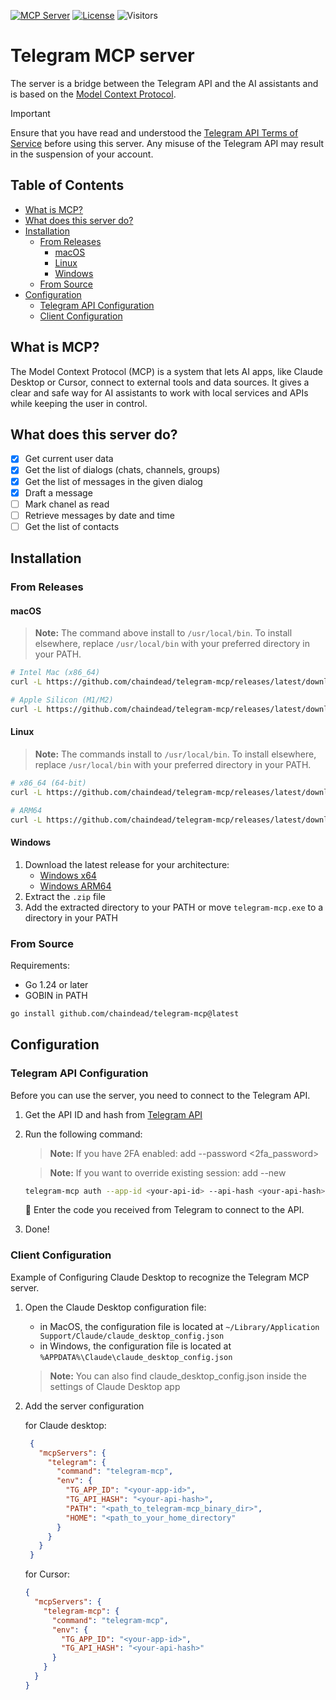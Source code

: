 [![](https://badge.mcpx.dev?type=server 'MCP Server')](https://github.com/punkpeye/awesome-mcp-servers?tab=readme-ov-file#communication)
[![License](https://img.shields.io/:license-mit-blue.svg)](https://badges.mit-license.org)
![Visitors](https://api.visitorbadge.io/api/visitors?path=https%3A%2F%2Fgithub.com%2Fchaindead%2Ftelegram-mcp&countColor=%23263759&style=flat)

# Telegram MCP server

The server is a bridge between the Telegram API and the AI assistants and is based on the [Model Context Protocol](https://modelcontextprotocol.io).

> [!IMPORTANT]
> Ensure that you have read and understood the [Telegram API Terms of Service](https://core.telegram.org/api/terms) before using this server.
> Any misuse of the Telegram API may result in the suspension of your account.

## Table of Contents
- [What is MCP?](#what-is-mcp)
- [What does this server do?](#what-does-this-server-do)
- [Installation](#installation)
  - [From Releases](#from-releases)
    - [macOS](#macos)
    - [Linux](#linux)
    - [Windows](#windows)
  - [From Source](#from-source)
- [Configuration](#configuration)
  - [Telegram API Configuration](#telegram-api-configuration)
  - [Client Configuration](#client-configuration)

## What is MCP?

The Model Context Protocol (MCP) is a system that lets AI apps, like Claude Desktop or Cursor, connect to external tools and data sources. It gives a clear and safe way for AI assistants to work with local services and APIs while keeping the user in control.

## What does this server do?

- [x] Get current user data
- [x] Get the list of dialogs (chats, channels, groups)
- [x] Get the list of messages in the given dialog
- [x] Draft a message
- [ ] Mark chanel as read
- [ ] Retrieve messages by date and time
- [ ] Get the list of contacts

## Installation

### From Releases


#### macOS

> **Note:** The command above install to `/usr/local/bin`. To install elsewhere, replace `/usr/local/bin` with your preferred directory in your PATH.

```bash
# Intel Mac (x86_64)
curl -L https://github.com/chaindead/telegram-mcp/releases/latest/download/telegram-mcp_Darwin_x86_64.tar.gz | tar xz -C /usr/local/bin

# Apple Silicon (M1/M2)
curl -L https://github.com/chaindead/telegram-mcp/releases/latest/download/telegram-mcp_Darwin_arm64.tar.gz | tar xz -C /usr/local/bin
```

#### Linux

> **Note:** The commands install to `/usr/local/bin`. To install elsewhere, replace `/usr/local/bin` with your preferred directory in your PATH.

```bash
# x86_64 (64-bit)
curl -L https://github.com/chaindead/telegram-mcp/releases/latest/download/telegram-mcp_Linux_x86_64.tar.gz | tar xz -C /usr/local/bin

# ARM64
curl -L https://github.com/chaindead/telegram-mcp/releases/latest/download/telegram-mcp_Linux_arm64.tar.gz | tar xz -C /usr/local/bin
```

#### Windows
1. Download the latest release for your architecture:
   - [Windows x64](https://github.com/chaindead/telegram-mcp/releases/latest/download/telegram-mcp_Windows_x86_64.zip)
   - [Windows ARM64](https://github.com/chaindead/telegram-mcp/releases/latest/download/telegram-mcp_Windows_arm64.zip)
2. Extract the `.zip` file
3. Add the extracted directory to your PATH or move `telegram-mcp.exe` to a directory in your PATH

### From Source

Requirements:
- Go 1.24 or later
- GOBIN in PATH

```bash
go install github.com/chaindead/telegram-mcp@latest
```

## Configuration

### Telegram API Configuration

Before you can use the server, you need to connect to the Telegram API.

1. Get the API ID and hash from [Telegram API](https://my.telegram.org/auth)
2. Run the following command:
   > __Note:__
   > If you have 2FA enabled: add --password <2fa_password>

   >  __Note:__
   > If you want to override existing session: add --new

   ```bash
   telegram-mcp auth --app-id <your-api-id> --api-hash <your-api-hash> --phone <your-phone-number>
   ```

   📩 Enter the code you received from Telegram to connect to the API.

3. Done!

### Client Configuration

Example of Configuring Claude Desktop to recognize the Telegram MCP server.

1. Open the Claude Desktop configuration file:
    - in MacOS, the configuration file is located at `~/Library/Application Support/Claude/claude_desktop_config.json`
    - in Windows, the configuration file is located at `%APPDATA%\Claude\claude_desktop_config.json`

   > __Note:__
   > You can also find claude_desktop_config.json inside the settings of Claude Desktop app

2. Add the server configuration
   
   for Claude desktop:
   ```json
    {
      "mcpServers": {
        "telegram": {
          "command": "telegram-mcp",
          "env": {
            "TG_APP_ID": "<your-app-id>",
            "TG_API_HASH": "<your-api-hash>",
            "PATH": "<path_to_telegram-mcp_binary_dir>",
            "HOME": "<path_to_your_home_directory"
          }
        }
      }
    }
   ```

   for Cursor:
    ```json
    {
      "mcpServers": {
        "telegram-mcp": {
          "command": "telegram-mcp",
          "env": {
            "TG_APP_ID": "<your-app-id>",
            "TG_API_HASH": "<your-api-hash>"
          }
        }
      }
    }
    ```